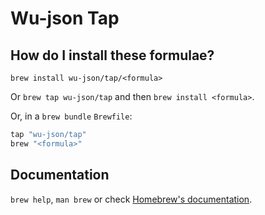 # Wu-json Tap

## How do I install these formulae?

`brew install wu-json/tap/<formula>`

Or `brew tap wu-json/tap` and then `brew install <formula>`.

Or, in a `brew bundle` `Brewfile`:

```ruby
tap "wu-json/tap"
brew "<formula>"
```

## Documentation

`brew help`, `man brew` or check [Homebrew's documentation](https://docs.brew.sh).
